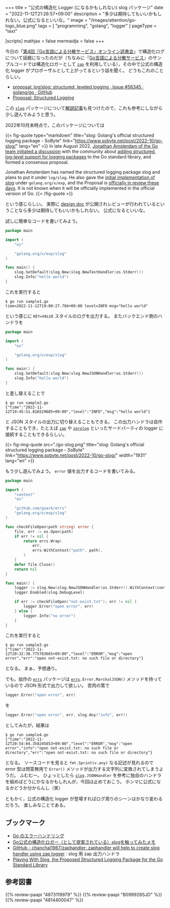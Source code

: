 +++
title = "公式の構造化 Logger (になるかもしれない) slog パッケージ"
date =  "2022-11-12T21:26:57+09:00"
description = "多少は期待してもいいかもしれない。公式になるといいな。"
image = "/images/attention/go-logo_blue.png"
tags = [ "programming", "golang", "logger" ]
pageType = "text"

[scripts]
  mathjax = false
  mermaidjs = false
+++

今日の「[第4回『Go言語による分散サービス』オンライン読書会](https://technical-book-reading-2.connpass.com/event/262819/)」で構造化ログについて話題になったのだが（ちなみに『[Go言語による分散サービス]』のサンプルコードでは構造化ロガーとして [`zap`] を利用している），その中で公式の構造化 logger がプロポーザルとして上がってるという話を聞く。
どうもこれのことらしい。

- [proposal: log/slog: structured, leveled logging · Issue #56345 · golang/go · GitHub](https://github.com/golang/go/issues/56345)
- [Proposal: Structured Logging](https://go.googlesource.com/proposal/+/master/design/56345-structured-logging.md)

この [`slog`] パッケージについて[解説記事](https://www.sobyte.net/post/2022-10/go-slog/ "slog: Golang's official structured logging package - SoByte")も見つけたので，これも参考にしながら少し遊んでみようと思う。

2022年10月末時点で，このパッケージについては

{{< fig-quote type="markdown" title="slog: Golang's official structured logging package - SoByte" link="https://www.sobyte.net/post/2022-10/go-slog/" lang="en" >}}
In late August 2022, [Jonathan Amsterdam of the Go team initiated a discussion](https://github.com/jba) with the community about [adding structured, log-level support for logging packages](https://github.com/golang/go/discussions/54763) to the Go standard library, and formed a consensus proposal.

Jonathan Amsterdam has named the structured logging package slog and plans to put it under `log/slog`. He also gave the [initial implementation of slog](https://github.com/golang/exp/slog) under `golang.org/x/exp`, and the Proposal is [officially in review these days](https://go-review.googlesource.com/c/proposal/+/444415/3/design/56345-structured-logging.md). It is not known when it will be officially implemented in the official version of Go.
{{< /fig-quote >}}

という感じらしい。
実際に [design doc](https://github.com/golang/proposal#design-documents) が公開されレビューが行われているということなら多少は期待してもいいかもしれない。
公式になるといいな。

試しに簡単なコードを書いてみよう。

```go
package main

import (
    "os"

    "golang.org/x/exp/slog"
)

func main() {
    slog.SetDefault(slog.New(slog.NewTextHandler(os.Stderr)))
    slog.Info("hello world")
}
```

これを実行すると

```text
$ go run sample1.go 
time=2022-11-12T19:00:27.704+09:00 level=INFO msg="hello world"
```

という感じに `KEY=VALUE` スタイルのログを出力する。
またバックエンド側のハンドラを

```go { hl_lines=[10]}
package main

import (
    "os"

    "golang.org/x/exp/slog"
)

func main() {
    slog.SetDefault(slog.New(slog.NewJSONHandler(os.Stderr)))
    slog.Info("hello world")
}
```

と差し替えることで

```text
$ go run sample2.go 
{"time":"2022-11-12T19:45:51.816529605+09:00","level":"INFO","msg":"hello world"}
```

と JSON スタイルの出力に切り替えることもできる。
この出力ハンドラは自作することもでき，たとえば [`zap`] や [`zerolog`] といったサードパーティの logger に接続することもできるらしい。

{{< fig-img-quote src="./go-slog.png" title="slog: Golang's official structured logging package - SoByte" link="https://www.sobyte.net/post/2022-10/go-slog/" width="1931" lang="en" >}}

もう少し遊んでみよう。
`error` 値を出力するコードを書いてみる。

```go
package main

import (
    "context"
    "os"

    "github.com/goark/errs"
    "golang.org/x/exp/slog"
)

func checkFileOpen(path string) error {
    file, err := os.Open(path)
    if err != nil {
        return errs.Wrap(
            err,
            errs.WithContext("path", path),
        )
    }
    defer file.Close()
    return nil
}

func main() {
    logger := slog.New(slog.NewJSONHandler(os.Stderr)).WithContext(context.TODO())
    logger.Enabled(slog.DebugLevel)

    if err := checkFileOpen("not-exist.txt"); err != nil {
        logger.Error("open error", err)
    } else {
        logger.Info("no error")
    }
}
```

これを実行すると

```text
$ go run sample3.go 
{"time":"2022-11-12T20:32:38.775783665+09:00","level":"ERROR","msg":"open error","err":"open not-exist.txt: no such file or directory"}
```

となる。
まぁ，予想通り。

でも，拙作の [`errs`] パッケージは [`errs`]`.Error.MarshalJSON()` メソッドを持っているので JSON 形式で出力して欲しい。
苦肉の策で

```go
logger.Error("open error", err)
```

を

```go
logger.Error("open error", err, slog.Any("info", err))
```

としてみたが，結果は

```text
$ go run sample4.go 
{"time":"2022-11-12T20:54:04.358245853+09:00","level":"ERROR","msg":"open error","info":"open not-exist.txt: no such file or directory","err":"open not-exist.txt: no such file or directory"}
```

となる。
ソースコードを見ると `fmt.Sprint(v.any)` なる記述が見れるので error 型は問答無用で `Error()` メソッドが出力する文字列に変換されてしまうようだ。
ふむむー。
ひょっとしたら [`slog`]`.JSONHandler` を参考に独自のハンドラを組めばどうにかなるかもしれんが，今回は止めておこう。
ホンマに公式になるかどうか分からんし（笑）

ともかく，公式の構造化 logger が登場すればログ周りのシーンはかなり変わるだろう。
楽しみなことである。

## ブックマーク

- [Go のエラーハンドリング](https://zenn.dev/spiegel/books/error-handling-in-golang)
- [Go公式の構造化ロガー（として提案されている）slogを触ってみたメモ](https://zenn.dev/mizutani/articles/golang-exp-slog)
- [GitHub - chanchal1987/zaphandler: zaphandler will help to create slog handler using zap logger](https://github.com/chanchal1987/zaphandler) : slog 用 zap 出力ハンドラ
- [Playing With Slog, the Proposed Structured Logging Package for the Go Standard Library](https://josephwoodward.co.uk/2022/11/slog-structured-logging-proposal)

[Go]: https://go.dev/
[`slog`]: https://pkg.go.dev/golang.org/x/exp/slog "slog package - golang.org/x/exp/slog - Go Packages"
[`zap`]: https://github.com/uber-go/zap "uber-go/zap: Blazing fast, structured, leveled logging in Go."
[`zerolog`]: https://github.com/rs/zerolog "rs/zerolog: Zero Allocation JSON Logger"
[`errs`]: https://github.com/goark/errs "goark/errs: Error handling for Golang"
[Go言語による分散サービス]: https://www.amazon.co.jp/dp/4873119979?tag=baldandersinf-22&linkCode=ogi&th=1&psc=1 "Go言語による分散サービス ―信頼性、拡張性、保守性の高いシステムの構築 | Travis Jeffery, 柴田 芳樹 |本 | 通販 | Amazon"

## 参考図書

{{% review-paapi "4873119979" %}} <!-- Go言語による分散サービス -->
{{% review-paapi "B099928SJD" %}} <!-- プログラミング言語Go -->
{{% review-paapi "4814400047" %}} <!-- 初めてのGo言語 -->
